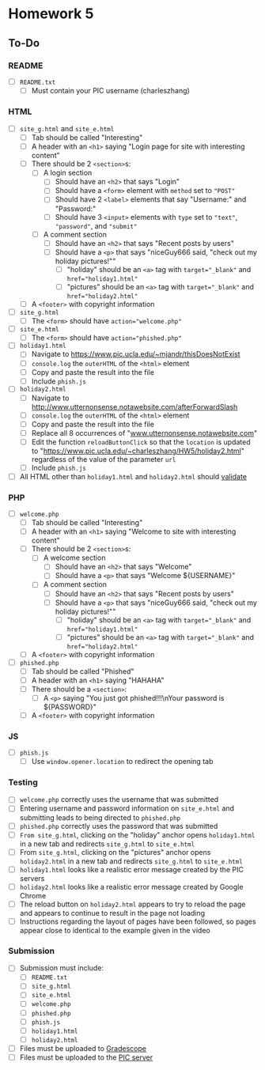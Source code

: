 # Homework 5

## To-Do

### README

- [ ] `README.txt`
  - [ ] Must contain your PIC username (charleszhang)

### HTML

- [ ] `site_g.html` and `site_e.html`
  - [ ] Tab should be called "Interesting"
  - [ ] A header with an `<h1>` saying "Login page for site with interesting content"
  - [ ] There should be 2 `<section>`s:
    - [ ] A login section
      - [ ] Should have an `<h2>` that says "Login"
      - [ ] Should have a `<form>` element with `method` set to `"POST"`
      - [ ] Should have 2 `<label>` elements that say "Username:" and "Password:"
      - [ ] Should have 3 `<input>` elements with `type` set to `"text"`, `"password"`, and `"submit"`
    - [ ] A comment section
      - [ ] Should have an `<h2>` that says "Recent posts by users"
      - [ ] Should have a `<p>` that says "niceGuy666 said, "check out my holiday pictures!""
        - [ ] "holiday" should be an `<a>` tag with `target="_blank"` and `href="holiday1.html"`
        - [ ] "pictures" should be an `<a>` tag with `target="_blank"` and `href="holiday2.html"`
  - [ ] A `<footer>` with copyright information
- [ ] `site_g.html`
  - [ ] The `<form>` should have `action="welcome.php"`
- [ ] `site_e.html`
  - [ ] The `<form>` should have `action="phished.php"`
- [ ] `holiday1.html`
  - [ ] Navigate to https://www.pic.ucla.edu/~mjandr/thisDoesNotExist
  - [ ] `console.log` the `outerHTML` of the `<html>` element
  - [ ] Copy and paste the result into the file
  - [ ] Include `phish.js`
- [ ] `holiday2.html`
  - [ ] Navigate to http://www.utternonsense.notawebsite.com/afterForwardSlash
  - [ ] `console.log` the `outerHTML` of the `<html>` element
  - [ ] Copy and paste the result into the file
  - [ ] Replace all 8 occurrences of "www.utternonsense.notawebsite.com"
  - [ ] Edit the function `reloadButtonClick` so that the `location` is updated to "https://www.pic.ucla.edu/~charleszhang/HW5/holiday2.html" regardless of the value of the parameter `url`
  - [ ] Include `phish.js`
- [ ] All HTML other than `holiday1.html` and `holiday2.html` should [validate](https://validator.w3.org/)

### PHP

- [ ] `welcome.php`
  - [ ] Tab should be called "Interesting"
  - [ ] A header with an `<h1>` saying "Welcome to site with interesting content"
  - [ ] There should be 2 `<section>`s:
    - [ ] A welcome section
      - [ ] Should have an `<h2>` that says "Welcome"
      - [ ] Should have a `<p>` that says "Welcome ${USERNAME}"
    - [ ] A comment section
      - [ ] Should have an `<h2>` that says "Recent posts by users"
      - [ ] Should have a `<p>` that says "niceGuy666 said, "check out my holiday pictures!""
        - [ ] "holiday" should be an `<a>` tag with `target="_blank"` and `href="holiday1.html"`
        - [ ] "pictures" should be an `<a>` tag with `target="_blank"` and `href="holiday2.html"`
  - [ ] A `<footer>` with copyright information
- [ ] `phished.php`
  - [ ] Tab should be called "Phished"
  - [ ] A header with an `<h1>` saying "HAHAHA"
  - [ ] There should be a `<section>`:
    - [ ] A `<p>` saying "You just got phished!!!\nYour password is ${PASSWORD}"
  - [ ] A `<footer>` with copyright information

### JS

- [ ] `phish.js`
  - [ ] Use `window.opener.location` to redirect the opening tab

### Testing

- [ ] `welcome.php` correctly uses the username that was submitted
- [ ] Entering username and password information on `site_e.html` and submitting leads to being
  directed to `phished.php`
- [ ] `phished.php` correctly uses the password that was submitted
- [ ] `From site_g.html`, clicking on the "holiday" anchor opens `holiday1.html` in a new tab and
  redirects `site_g.html` to `site_e.html`
- [ ] From `site_g.html`, clicking on the "pictures" anchor opens `holiday2.html` in a new tab and
  redirects `site_g.html` to `site_e.html`
- [ ] `holiday1.html` looks like a realistic error message created by the PIC servers
- [ ] `holiday2.html` looks like a realistic error message created by Google Chrome
- [ ] The reload button on `holiday2.html` appears to try to reload the page and appears to continue
  to result in the page not loading
- [ ] Instructions regarding the layout of pages have been followed, so pages appear close to identical
  to the example given in the video

### Submission

- [ ] Submission must include:
  - [ ] `README.txt`
  - [ ] `site_g.html`
  - [ ] `site_e.html`
  - [ ] `welcome.php`
  - [ ] `phished.php`
  - [ ] `phish.js`
  - [ ] `holiday1.html`
  - [ ] `holiday2.html`
- [ ] Files must be uploaded to [Gradescope](https://bruinlearn.ucla.edu/courses/160942/external_tools/408)
- [ ] Files must be uploaded to the [PIC server](http://www.pic.ucla.edu/~charleszhang/HW5/site_g.html)